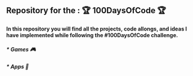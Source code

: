 ## Repository for the : 🏆 100DaysOfCode 🏆 



#### In this repository you will find all the projects, code allongs, and ideas I have implemented while following the #100DaysOfCode challenge.


##### * Games 🎮


##### * Apps 📲
